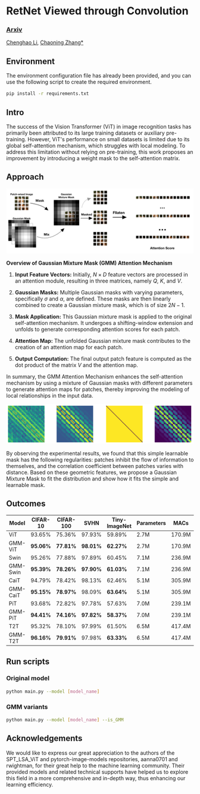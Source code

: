 # RetNet Viewed through Convolution
### [Arxiv](https://arxiv.org/pdf/2309.05375.pdf)
[Chenghao Li](https://catworldlee.github.io/), [Chaoning Zhang*](https://scholar.google.co.kr/citations?user=lvhxhyQAAAAJ&hl=en)


## Environment

The environment configuration file has already been provided, and you can use the following script to create the required environment.

```bash
pip install -r requirements.txt
```


## Intro

The success of the Vision Transformer (ViT) in image recognition tasks has primarily been attributed to its large training datasets or auxiliary pre-training. However, ViT's performance on small datasets is limited due to its global self-attention mechanism, which struggles with local modeling. To address this limitation without relying on pre-training, this work proposes an improvement by introducing a weight mask to the self-attention matrix.

## Approach

![image](images/main_picture_v4.png)

**Overview of Gaussian Mixture Mask (GMM) Attention Mechanism**

1. **Input Feature Vectors:** Initially, $N \times D$ feature vectors are processed in an attention module, resulting in three matrices, namely $Q$, $K$, and $V$.

2. **Gaussian Masks:** Multiple Gaussian masks with varying parameters, specifically $\sigma$ and $\alpha$, are defined. These masks are then linearly combined to create a Gaussian mixture mask, which is of size $2N - 1$.

3. **Mask Application:** This Gaussian mixture mask is applied to the original self-attention mechanism. It undergoes a shifting-window extension and unfolds to generate corresponding attention scores for each patch.

4. **Attention Map:** The unfolded Gaussian mixture mask contributes to the creation of an attention map for each patch.

5. **Output Computation:** The final output patch feature is computed as the dot product of the matrix $V$ and the attention map.

In summary, the GMM Attention Mechanism enhances the self-attention mechanism by using a mixture of Gaussian masks with different parameters to generate attention maps for patches, thereby improving the modeling of local relationships in the input data.


![image](images/motivation_v1.png)

By observing the experimental results, we found that this simple learnable mask has the following regularities: patches inhibit the flow of information to themselves, and the correlation coefficient between patches varies with distance. Based on these geometric features, we propose a Gaussian Mixture Mask to fit the distribution and show how it fits the simple and learnable mask.

## Outcomes

| Model      | CIFAR-10  | CIFAR-100 | SVHN     | Tiny-ImageNet | Parameters | MACs     | Depth |
|------------|-----------|-----------|----------|---------------|------------|----------|-------|
| ViT        | 93.65%    | 75.36%    | 97.93%   | 59.89%        | 2.7M       | 170.9M   | 9     |
| GMM-ViT    | **95.06%**| **77.81%**| **98.01%** | **62.27%**   | 2.7M       | 170.9M   | 9     |
| Swin       | 95.26%    | 77.88%    | 97.89%   | 60.45%        | 7.1M       | 236.9M   | 12    |
| GMM-Swin   | **95.39%**| **78.26%**| **97.90%** | **61.03%**   | 7.1M       | 236.9M   | 12    |
| CaiT       | 94.79%    | 78.42%    | 98.13%   | 62.46%        | 5.1M       | 305.9M   | 26    |
| GMM-CaiT   | **95.15%**| **78.97%**| 98.09%   | **63.64%**    | 5.1M       | 305.9M   | 26    |
| PiT        | 93.68%    | 72.82%    | 97.78%   | 57.63%        | 7.0M       | 239.1M   | 12    |
| GMM-PiT    | **94.41%**| **74.16%**| **97.82%** | **58.37%**   | 7.0M       | 239.1M   | 12    |
| T2T        | 95.32%    | 78.10%    | 97.99%   | 61.50%        | 6.5M       | 417.4M   | 13    |
| GMM-T2T    | **96.16%**| **79.91%**| 97.98%   | **63.33%**    | 6.5M       | 417.4M   | 13    |

## Run scripts

### Original model

```bash
python main.py --model [model_name]
```

### GMM variants

```bash
python main.py --model [model_name] --is_GMM
```

## Acknowledgements

We would like to express our great appreciation to the authors of the SPT_LSA_ViT and pytorch-image-models repositories, aanna0701 and rwightman, for their great help to the machine learning community. Their provided models and related technical supports have helped us to explore this field in a more comprehensive and in-depth way, thus enhancing our learning efficiency.

